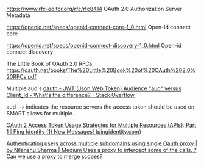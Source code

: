 https://www.rfc-editor.org/rfc/rfc8414 OAuth 2.0 Authorization Server Metadata

https://openid.net/specs/openid-connect-core-1_0.html Open-Id connect core

https://openid.net/specs/openid-connect-discovery-1_0.html Open-id connect discovery


The Little Book of OAuth 2.0 RFCs, https://oauth.net/books/The%20Little%20Book%20of%20OAuth%202.0%20RFCs.pdf

Multiple aud's 
[oauth - JWT (Json Web Token) Audience "aud" versus Client_Id - What's the difference? - Stack Overflow](
https://stackoverflow.com/questions/28418360/jwt-json-web-token-audience-aud-versus-client-id-whats-the-difference)

aud --> indicates the resource servers the access token should be used on. SMART allows for multiple.

[OAuth 2 Access Token Usage Strategies for Multiple Resources (APIs): Part 1 | Ping Identity
(1) New Messages! (pingidentity.com)](
https://www.pingidentity.com/en/resources/blog/post/oauth2-access-token-multiple-resources-usage-strategies.html)

[Authenticating users across multiple subdomains using single Oauth proxy | by Nilanshu Sharma | Medium
	Uses a proxy to intercept some of the calls.
	? Can we use a proxy to merge scopes?](
https://medium.com/@neelanshu08/authenticating-users-across-multiple-subdomains-using-single-oauth-proxy-ed63b4f0e669)